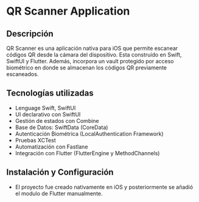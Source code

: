 # QR Scanner Application

## Descripción

QR Scanner es una aplicación nativa para iOS que permite escanear códigos QR desde la cámara del dispositivo. Esta construído en Swift, SwiftUI y Flutter.
Además, incorpora un vault protegido por acceso biométrico en donde se almacenan los códigos QR previamente escaneados.

## Tecnologías utilizadas

- Lenguage Swift, SwiftUI
- UI declarativo con SwiftUI
- Gestión de estados con Combine
- Base de Datos: SwiftData (CoreData)
- Autenticación Biométrica (LocalAuthentication Framework)
- Pruebas XCTest
- Automatización con Fastlane
- Integración con Flutter (FlutterEngine y MethodChannels)

## Instalación y Configuración

- El proyecto fue creado nativamente en iOS y posteriormente se añadió el modulo de Flutter manualmente.

